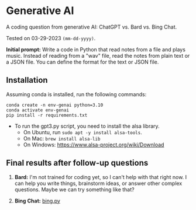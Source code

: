 # Generative AI

A coding question from generative AI: ChatGPT vs. Bard vs. Bing Chat.

Tested on 03-29-2023 `(mm-dd-yyyy)`.

**Initial prompt:** Write a code in Python that read notes from a file and plays music. Instead of reading from a "wav" file, read the notes from plain text or a JSON file. You can define the format for the text or JSON file.

## Installation

Assuming conda is installed, run the following commands:

    conda create -n env-genai python=3.10
    conda activate env-genai
    pip install -r requirements.txt

- To run the gpt3.py script, you need to install the alsa library. 
    - On Ubuntu, run `sudo apt -y install alsa-tools`.
    - On Mac: `brew install alsa-lib`
    - On Windows: https://www.alsa-project.org/wiki/Download

## Final results after follow-up questions
1. **Bard:** I'm not trained for coding yet, so I can't help with that right now. I can help you write things, brainstorm ideas, or answer other complex questions. Maybe we can try something like that?

2. **Bing Chat:** [bing.py](bing.py)